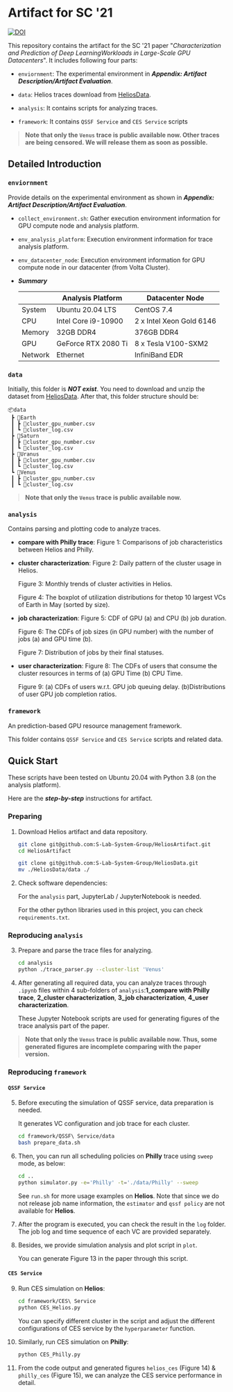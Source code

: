 # Artifact for SC '21
[![DOI](https://zenodo.org/badge/387809469.svg)](https://zenodo.org/badge/latestdoi/387809469)

This repository contains the artifact for the SC '21 paper "*Characterization and Prediction of Deep LearningWorkloads in Large-Scale GPU Datacenters*". It includes following four parts:

+ `enviornment`: The experimental environment  in ***Appendix: Artifact Description/Artifact Evaluation***. 

+ `data`: Helios traces download from [HeliosData](https://github.com/S-Lab-System-Group/HeliosData).

+ `analysis`: It contains scripts for analyzing traces.

+ `framework`: It contains `QSSF Service` and `CES Service` scripts



> **Note that only the `Venus` trace is public available now. Other traces are being censored. We will release them as soon as possible.**

## Detailed Introduction

### `enviornment`
Provide details on the experimental environment as shown in ***Appendix: Artifact Description/Artifact Evaluation***. 

+ `collect_environment.sh`: Gather execution environment information for GPU compute node and analysis platform.

+ `env_analysis_platform`: Execution environment information for trace analysis platform.

+ `env_datacenter_node`: Execution environment information for GPU compute node in our datacenter (from Volta Cluster).

+ ***Summary***

    |         | Analysis Platform   | Datacenter Node          |
    | ------- | ------------------- | ------------------------ |
    | System  | Ubuntu 20.04 LTS    | CentOS 7.4               |
    | CPU     | Intel Core i9-10900 | 2 x Intel Xeon Gold 6146 |
    | Memory  | 32GB DDR4           | 376GB DDR4               |
    | GPU     | GeForce RTX 2080 Ti | 8 x Tesla V100-SXM2      |
    | Network | Ethernet            | InfiniBand EDR           |

### `data`
Initially, this folder is ***NOT exist***. You need to download and unzip the dataset from [HeliosData](https://github.com/S-Lab-System-Group/HeliosData). After that, this folder structure should be: 


```
📦data
 ┣ 📂Earth
 ┃ ┣ 📜cluster_gpu_number.csv
 ┃ ┗ 📜cluster_log.csv
 ┣ 📂Saturn
 ┃ ┣ 📜cluster_gpu_number.csv
 ┃ ┗ 📜cluster_log.csv
 ┣ 📂Uranus
 ┃ ┣ 📜cluster_gpu_number.csv
 ┃ ┗ 📜cluster_log.csv
 ┗ 📂Venus
 ┃ ┣ 📜cluster_gpu_number.csv
 ┃ ┗ 📜cluster_log.csv
```

> **Note that only the `Venus` trace is public available now.**


### `analysis`
Contains parsing and plotting code to analyze traces.

+ **compare with Philly trace**: Figure 1: Comparisons of job characteristics between Helios and Philly.

+ **cluster characterization**: Figure 2: Daily pattern of the cluster usage in Helios.
    
    Figure 3: Monthly trends of cluster activities in Helios.

    Figure 4: The boxplot of utilization distributions for thetop 10 largest VCs of Earth in May (sorted by size).

+ **job characterization**: Figure 5: CDF of GPU (a) and CPU (b) job duration.

    Figure 6: The CDFs of job sizes (in GPU number) with the number of jobs (a) and GPU time (b).

    Figure 7: Distribution of jobs by their final statuses.



+ **user characterization**: Figure 8: The CDFs of users that consume the cluster resources in terms of (a) GPU Time (b) CPU Time.

    Figure 9: (a) CDFs of users w.r.t. GPU job queuing delay. (b)Distributions of user GPU job completion ratios.



### `framework`
An prediction-based GPU resource management framework. 

This folder contains `QSSF Service` and `CES Service` scripts and related data.



## Quick Start
These scripts have been tested on Ubuntu 20.04 with Python 3.8 (on the analysis platform).

Here are the ***step-by-step*** instructions for artifact.
### Preparing

1.  Download Helios artifact and data repository.
    ```bash
    git clone git@github.com:S-Lab-System-Group/HeliosArtifact.git
    cd HeliosArtifact

    git clone git@github.com:S-Lab-System-Group/HeliosData.git
    mv ./HeliosData/data ./
    ```

2. Check software dependencies:
   
   For the `analysis` part, JupyterLab / JupyterNotebook is needed.

   For the other python libraries used in this project, you can check `requirements.txt`.


### Reproducing `analysis`

3.  Prepare and parse the trace files for analyzing.
    ```bash
    cd analysis
    python ./trace_parser.py --cluster-list 'Venus'
    ```
4.  After generating all required data, you can analyze traces through `.ipynb` files within 4 sub-folders of `analysis`:**1_compare with Philly trace**, **2_cluster characterization**, **3_job characterization**, **4_user characterization**.

    These Jupyter Notebook scripts are used for generating figures of the trace analysis part of the paper.

> **Note that only the `Venus` trace is public available now. Thus, some generated figures are incomplete comparing with the paper version.**


### Reproducing `framework`


####  `QSSF Service`
  
5. Before executing the simulation of QSSF service, data preparation is needed.

   It generates VC configuration and job trace for each cluster.

    ```bash
    cd framework/QSSF\ Service/data
    bash prepare_data.sh 
    ```

6. Then, you can run all scheduling policies on **Philly** trace using `sweep` mode, as below:
   
    ```bash
    cd ..
    python simulator.py -e='Philly' -t='./data/Philly' --sweep 
    ```

   See `run.sh` for more usage examples on **Helios**. Note that since we do not release job name information, the `estimator` and `qssf policy` are not available for **Helios**.
   


7. After the program is executed, you can check the result in the `log` folder. The job log and time sequence of each VC are provided separately.

8. Besides, we provide simulation analysis and plot script in `plot`.

   You can generate Figure 13 in the paper through this script. 

####  `CES Service`

9. Run CES simulation on **Helios**:
   
    ```bash
    cd framework/CES\ Service
    python CES_Helios.py
    ```

    You can specify different cluster in the script and adjust the different configurations of CES service by the `hyperparameter` function.


10. Similarly, run CES simulation on **Philly**:
   
    ```bash
    python CES_Philly.py
    ```

11. From the code output and generated figures `helios_ces` (Figure 14) & `philly_ces` (Figure 15), we can analyze the CES service performance in detail.
